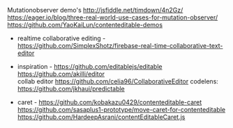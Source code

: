 Mutationobserver demo's
http://jsfiddle.net/timdown/4n2Gz/
https://eager.io/blog/three-real-world-use-cases-for-mutation-observer/
https://github.com/YaoKaiLun/contenteditable-demos

- realtime collaborative editing -
  https://github.com/SimplexShotz/firebase-real-time-collaborative-text-editor

- inspiration -
  https://github.com/editablejs/editable
  https://github.com/akilli/editor  
  collab editor https://github.com/celia96/CollaborativeEditor
  codelens: https://github.com/jkhaui/predictable

- caret -
  https://github.com/kobakazu0429/contenteditable-caret
  https://github.com/sasaplus1-prototype/move-caret-for-contenteditable
  https://github.com/HardeepAsrani/contentEditableCaret.js
